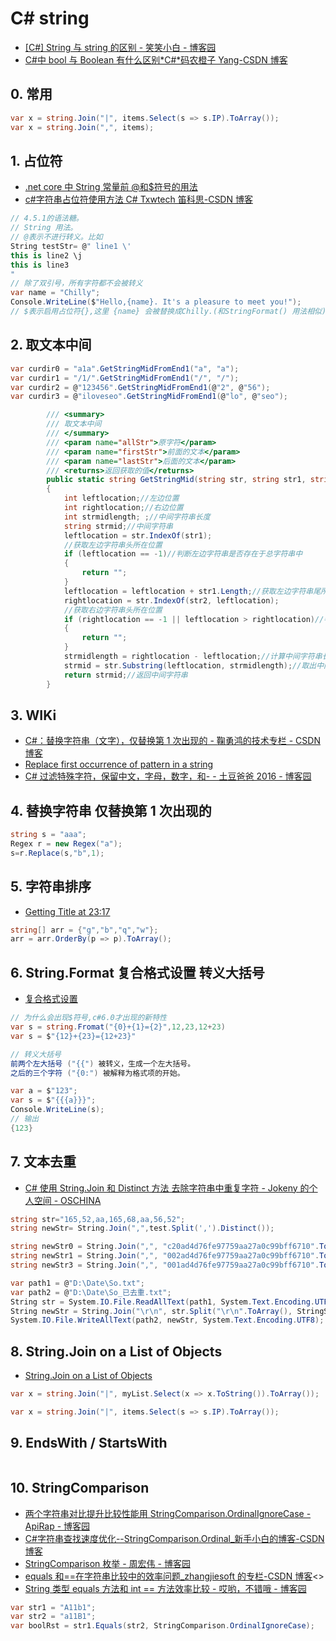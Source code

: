 # C# string

- [[C#] String 与 string 的区别 - 笑笑小白 - 博客园](https://www.cnblogs.com/rosesmall/p/8351808.html)
- [C#中 bool 与 Boolean 有什么区别*C#*码农橙子 Yang-CSDN 博客](https://blog.csdn.net/yang8421/article/details/23588719)

## 0. 常用

```c#
var x = string.Join("|", items.Select(s => s.IP).ToArray());
var x = string.Join(",", items);

```

## 1. 占位符

- [.net core 中 String 常量前 @和\$符号的用法](https://www.jianshu.com/p/069537ec3003)
- [c#字符串占位符使用方法 C# Txwtech 笛科思-CSDN 博客](https://blog.csdn.net/txwtech/article/details/83039071)

```c#
// 4.5.1的语法糖。
// String 用法。
// @表示不进行转义。比如
String testStr= @" line1 \'
this is line2 \j
this is line3
"
// 除了双引号，所有字符都不会被转义
var name = "Chilly";
Console.WriteLine($"Hello,{name}. It's a pleasure to meet you!");
// $表示启用占位符{},这里 {name} 会被替换成Chilly.(和StringFormat() 用法相似)
```

## 2. 取文本中间

```c#
var curdir0 = "a1a".GetStringMidFromEnd1("a", "a");
var curdir1 = "/1/".GetStringMidFromEnd1("/", "/");
var curdir2 = @"123456".GetStringMidFromEnd1(@"2", @"56");
var curdir3 = @"iloveseo".GetStringMidFromEnd1(@"lo", @"seo");
```

```c#
        /// <summary>
        /// 取文本中间
        /// </summary>
        /// <param name="allStr">原字符</param>
        /// <param name="firstStr">前面的文本</param>
        /// <param name="lastStr">后面的文本</param>
        /// <returns>返回获取的值</returns>
        public static string GetStringMid(string str, string str1, string str2)
        {
            int leftlocation;//左边位置
            int rightlocation;//右边位置
            int strmidlength; ;//中间字符串长度
            string strmid;//中间字符串
            leftlocation = str.IndexOf(str1);
            //获取左边字符串头所在位置
            if (leftlocation == -1)//判断左边字符串是否存在于总字符串中
            {
                return "";
            }
            leftlocation = leftlocation + str1.Length;//获取左边字符串尾所在位置
            rightlocation = str.IndexOf(str2, leftlocation);
            //获取右边字符串头所在位置
            if (rightlocation == -1 || leftlocation > rightlocation)//判断右边字符串是否存在于总字符串中，左边字符串位置是否在右边字符串前
            {
                return "";
            }
            strmidlength = rightlocation - leftlocation;//计算中间字符串长度
            strmid = str.Substring(leftlocation, strmidlength);//取出中间字符串
            return strmid;//返回中间字符串
        }
```

## 3. WIKi

- [C#：替换字符串（文字），仅替换第 1 次出现的 - 鞠勇鸿的技术专栏 - CSDN 博客](https://blog.csdn.net/jyh_jack/article/details/86505579)
- [Replace first occurrence of pattern in a string](https://stackoverflow.com/questions/8809354/replace-first-occurrence-of-pattern-in-a-string)
- [C# 过滤特殊字符，保留中文，字母，数字，和- - 土豆爸爸 2016 - 博客园](https://www.cnblogs.com/wohexiaocai/p/9283309.html)

## 4. 替换字符串 仅替换第 1 次出现的

```c#
string s = "aaa";
Regex r = new Regex("a");
s=r.Replace(s,"b",1);
```

## 5. 字符串排序

- [Getting Title at 23:17](https://www.cnblogs.com/tpfOfBlog/p/6282709.html?utm_source=itdadao&utm_medium=referral)

```c#
string[] arr = {"g","b","q","w"};
arr = arr.OrderBy(p => p).ToArray();

```

## 6. String.Format 复合格式设置 转义大括号

- [复合格式设置](https://docs.microsoft.com/zh-cn/dotnet/standard/base-types/composite-formatting?redirectedfrom=MSDN)

```c#
// 为什么会出现$符号,c#6.0才出现的新特性
var s = string.Fromat("{0}+{1}={2}",12,23,12+23)
var s = $"{12}+{23}={12+23}"

// 转义大括号
前两个左大括号 ("{{") 被转义，生成一个左大括号。
之后的三个字符 ("{0:") 被解释为格式项的开始。

var a = $"123";
var s = $"{{{a}}}";
Console.WriteLine(s);
// 输出
{123}

```

## 7. 文本去重

- [C# 使用 String.Join 和 Distinct 方法 去除字符串中重复字符 - Jokeny 的个人空间 - OSCHINA](https://my.oschina.net/jokeny/blog/1590518)

```c#
string str="165,52,aa,165,68,aa,56,52";
string newStr= String.Join(",",test.Split(',').Distinct());

string newStr0 = String.Join(",", "c20ad4d76fe97759aa27a0c99bff6710".ToArray().Distinct());
string newStr1 = String.Join(",", "002ad4d76fe97759aa27a0c99bff6710".ToArray().Distinct());
string newStr3 = String.Join(",", "001ad4d76fe97759aa27a0c99bff6710".ToArray().Distinct());

var path1 = @"D:\Date\So.txt";
var path2 = @"D:\Date\So_已去重.txt";
String str = System.IO.File.ReadAllText(path1, System.Text.Encoding.UTF8);
String newStr = String.Join("\r\n", str.Split("\r\n".ToArray(), StringSplitOptions.RemoveEmptyEntries).Distinct());
System.IO.File.WriteAllText(path2, newStr, System.Text.Encoding.UTF8);

```

## 8. String.Join on a List of Objects

- [String.Join on a List of Objects](https://stackoverflow.com/questions/10540584/string-join-on-a-list-of-objects)

```c#
var x = string.Join("|", myList.Select(x => x.ToString()).ToArray());

var x = string.Join("|", items.Select(s => s.IP).ToArray());
```

## 9. EndsWith / StartsWith

```c#

```

## 10. StringComparison

- [两个字符串对比提升比较性能用 StringComparison.OrdinalIgnoreCase - ApiRap - 博客园](https://www.cnblogs.com/Warmsunshine/p/11525879.html)
- [C#字符串查找速度优化--StringComparison.Ordinal\_新手小白的博客-CSDN 博客](https://blog.csdn.net/w199753/article/details/83421165)
- [StringComparison 枚举 - 周宏伟 - 博客园](https://www.cnblogs.com/zhw511006/archive/2010/07/09/1774591.html)
- [equals 和==在字符串比较中的效率问题\_zhangjiesoft 的专栏-CSDN 博客](https://blog.csdn.net/zhangjiesoft/article/details/6597603)<>
- [String 类型 equals 方法和 int == 方法效率比较 - 哎哟，不错哦 - 博客园](https://www.cnblogs.com/wangjinyu/p/9835770.html)

```c#
var str1 = "A11b1";
var str2 = "a11B1";
var boolRst = str1.Equals(str2, StringComparison.OrdinalIgnoreCase);
```
